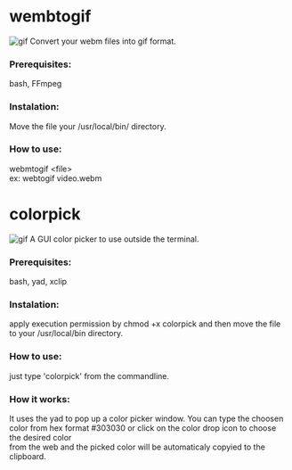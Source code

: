 # wembtogif
![gif](https://github.com/PinheiroCosta/MyScripts/blob/df098984139bf6ac64894463546a79526ffa921b/images/webmtogif.gif)
Convert your webm files into gif format.

### Prerequisites:
bash, FFmpeg  

### Instalation: 
Move the file your /usr/local/bin/ directory.  

### How to use: 
webmtogif \<file\>  
ex: webtogif video.webm  

# colorpick
![gif](https://github.com/PinheiroCosta/MyScripts/blob/5c1049c3cf5d1747a2ed04c4551da8e16f4de3d4/images/colorpick.gif)
A GUI color picker to use outside the terminal.

### Prerequisites: 
bash, yad, xclip  

### Instalation: 
apply execution permission by chmod +x colorpick and then move the file to your /usr/local/bin directory. 

### How to use: 
just type 'colorpick' from the commandline.

### How it works: 
It uses the yad to pop up a color picker window. You can type the choosen color from hex format #303030 or click on the color drop icon to choose the desired color  
from the web and the picked color will be automaticaly copyied to the clipboard.  
